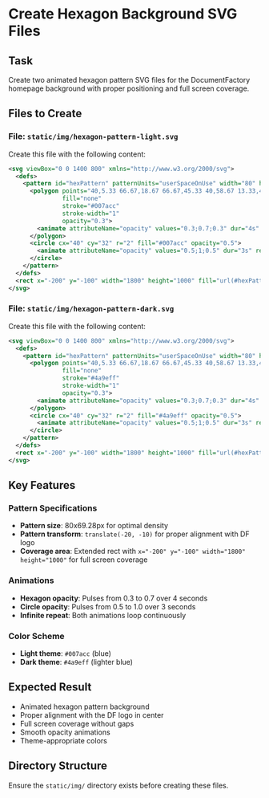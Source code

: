 # Create Hexagon Background SVG Files

## Task
Create two animated hexagon pattern SVG files for the DocumentFactory homepage background with proper positioning and full screen coverage.

## Files to Create

### File: `static/img/hexagon-pattern-light.svg`
Create this file with the following content:

```svg
<svg viewBox="0 0 1400 800" xmlns="http://www.w3.org/2000/svg">
  <defs>
    <pattern id="hexPattern" patternUnits="userSpaceOnUse" width="80" height="69.28" patternTransform="translate(-20, -10)">
      <polygon points="40,5.33 66.67,18.67 66.67,45.33 40,58.67 13.33,45.33 13.33,18.67" 
               fill="none" 
               stroke="#007acc" 
               stroke-width="1" 
               opacity="0.3">
        <animate attributeName="opacity" values="0.3;0.7;0.3" dur="4s" repeatCount="indefinite"/>
      </polygon>
      <circle cx="40" cy="32" r="2" fill="#007acc" opacity="0.5">
        <animate attributeName="opacity" values="0.5;1;0.5" dur="3s" repeatCount="indefinite"/>
      </circle>
    </pattern>
  </defs>
  <rect x="-200" y="-100" width="1800" height="1000" fill="url(#hexPattern)"/>
</svg>
```

### File: `static/img/hexagon-pattern-dark.svg`
Create this file with the following content:

```svg
<svg viewBox="0 0 1400 800" xmlns="http://www.w3.org/2000/svg">
  <defs>
    <pattern id="hexPattern" patternUnits="userSpaceOnUse" width="80" height="69.28" patternTransform="translate(-20, -10)">
      <polygon points="40,5.33 66.67,18.67 66.67,45.33 40,58.67 13.33,45.33 13.33,18.67" 
               fill="none" 
               stroke="#4a9eff" 
               stroke-width="1" 
               opacity="0.3">
        <animate attributeName="opacity" values="0.3;0.7;0.3" dur="4s" repeatCount="indefinite"/>
      </polygon>
      <circle cx="40" cy="32" r="2" fill="#4a9eff" opacity="0.5">
        <animate attributeName="opacity" values="0.5;1;0.5" dur="3s" repeatCount="indefinite"/>
      </circle>
    </pattern>
  </defs>
  <rect x="-200" y="-100" width="1800" height="1000" fill="url(#hexPattern)"/>
</svg>
```

## Key Features

### Pattern Specifications
- **Pattern size**: 80x69.28px for optimal density
- **Pattern transform**: `translate(-20, -10)` for proper alignment with DF logo
- **Coverage area**: Extended rect with `x="-200" y="-100" width="1800" height="1000"` for full screen coverage

### Animations
- **Hexagon opacity**: Pulses from 0.3 to 0.7 over 4 seconds
- **Circle opacity**: Pulses from 0.5 to 1.0 over 3 seconds
- **Infinite repeat**: Both animations loop continuously

### Color Scheme
- **Light theme**: `#007acc` (blue)
- **Dark theme**: `#4a9eff` (lighter blue)

## Expected Result
- Animated hexagon pattern background
- Proper alignment with the DF logo in center
- Full screen coverage without gaps
- Smooth opacity animations
- Theme-appropriate colors

## Directory Structure
Ensure the `static/img/` directory exists before creating these files.